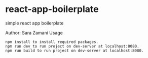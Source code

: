 # react-app-boilerplate

simple react app boilerplate

Author: Sara Zamani
Usage

    npm install to install required packages.
    npm run dev to run project on dev-server at localhost:8080.
    npm run build to run project on dev-server at localhost:8080.
